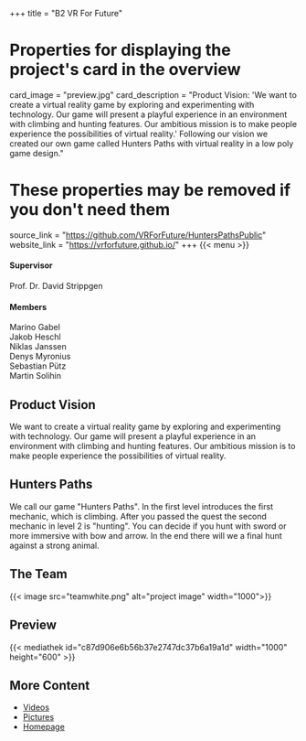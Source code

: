 +++
title = "B2 VR For Future"

# Properties for displaying the project's card in the overview
card_image = "preview.jpg"
card_description = "Product Vision: 'We want to create a virtual reality game by exploring and experimenting with technology. Our game will present a playful experience in an environment with climbing and hunting features. Our ambitious mission is to make people experience the possibilities of virtual reality.' Following our vision we created our own game called Hunters Paths with virtual reality in a low poly game design."

# These properties may be removed if you don't need them
source_link = "https://github.com/VRForFuture/HuntersPathsPublic"
website_link = "https://vrforfuture.github.io/"
+++
{{< menu >}}

#### Supervisor
Prof. Dr. David Strippgen

#### Members
Marino Gabel  
Jakob Heschl  
Niklas Janssen  
Denys Myronius  
Sebastian Pütz  
Martin Solihin  

## Product Vision
We want to create a virtual reality game by exploring and experimenting with technology. Our game will present a playful experience in an environment with climbing and hunting features. Our ambitious mission is to make people experience the possibilities of virtual reality.

## Hunters Paths
We call our game "Hunters Paths". In the first level introduces the first mechanic, which is climbing. After you passed the quest the second mechanic in level 2 is "hunting". You can decide if you hunt with sword or more immersive with bow and arrow. In the end there will we a final hunt against a strong animal.

## The Team
{{< image src="teamwhite.png" alt="project image" width="1000">}}

## Preview
{{< mediathek id="c87d906e6b56b37e2747dc37b6a19a1d" width="1000" height="600" >}}

## More Content
- [Videos](videos)
- [Pictures](pictures)
- [Homepage](https://vrforfuture.github.io/)
